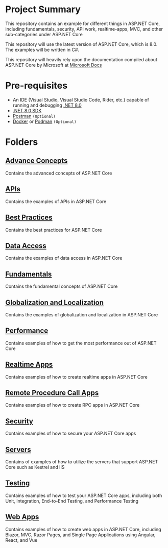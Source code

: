 # Project Summary
This repository contains an example for different things in ASP.NET Core, including fundamentals, security, API work, realtime-apps, MVC, and other sub-categories under ASP.NET Core

This repository will use the latest version of ASP.NET Core, which is 8.0. The examples will be written in C#.

This repository will heavily rely upon the documentation compiled about ASP.NET Core by Microsoft at [Microsoft Docs](https://docs.microsoft.com/en-us/aspnet/core/?view=aspnetcore-8.0)

# Pre-requisites
- An IDE (Visual Studio, Visual Studio Code, Rider, etc.) capable of running and debugging [.NET 8.0](https://dotnet.microsoft.com/download/dotnet/8.0)
- [.NET 8.0 SDK](https://dotnet.microsoft.com/download/dotnet/8.0)
- [Postman](https://www.postman.com/downloads/) `(Optional)`
- [Docker](https://www.docker.com/products/docker-desktop) or [Podman](https://podman.io/getting-started/installation) `(Optional)`

# Folders
## [Advance Concepts](Advance%20Concepts/README.md)
Contains the advanced concepts of ASP.NET Core
## [APIs](APIs/README.md)
Contains the examples of APIs in ASP.NET Core
## [Best Practices](Best%20Practices/README.md)
Contains the best practices for ASP.NET Core
## [Data Access](Data%20Access/README.md)
Contains the examples of data access in ASP.NET Core
## [Fundamentals](Fundamentals/README.md)
Contains the fundamental concepts of ASP.NET Core
## [Globalization and Localization](Globalization%20and%20Localization/README.md)
Contains the examples of globalization and localization in ASP.NET Core
## [Performance](Performance/README.md)
Contains examples of how to get the most performance out of ASP.NET Core
## [Realtime Apps](Realtime%20Apps/README.md)
Contains examples of how to create realtime apps in ASP.NET Core
## [Remote Procedure Call Apps](Remote%20Procedure%20Call%20Apps/README.md)
Contains examples of how to create RPC apps in ASP.NET Core
## [Security](Security/README.md)
Contains examples of how to secure your ASP.NET Core apps
## [Servers](Servers/README.md)
Contains of examples of how to utilize the servers that support ASP.NET Core such as Kestrel and IIS
## [Testing](Testing/README.md)
Contains examples of how to test your ASP.NET Core apps, including both Unit, Integration, End-to-End Testing, and Performance Testing
## [Web Apps](Web%20Apps/README.md)
Contains examples of how to create web apps in ASP.NET Core, including Blazor, MVC, Razor Pages, and Single Page Applications using Angular, React, and Vue
